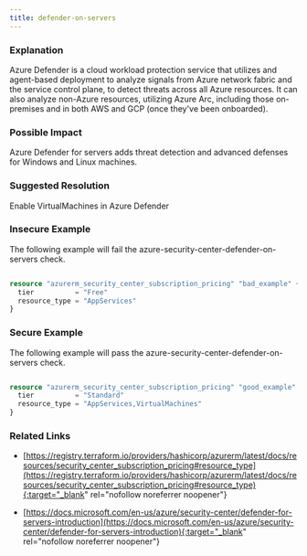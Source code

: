 ```yaml
---
title: defender-on-servers
---
```


### Explanation

Azure Defender is a cloud workload protection service that utilizes and agent-based deployment to analyze signals from Azure network fabric and the service control plane, to detect threats across all Azure resources. It can also analyze non-Azure resources, utilizing Azure Arc, including those on-premises and in both AWS and GCP (once they've been onboarded).

### Possible Impact
Azure Defender for servers adds threat detection and advanced defenses for Windows and Linux machines.

### Suggested Resolution
Enable VirtualMachines in Azure Defender


### Insecure Example

The following example will fail the azure-security-center-defender-on-servers check.

```terraform

resource "azurerm_security_center_subscription_pricing" "bad_example" {
  tier          = "Free"
  resource_type = "AppServices"
}

```



### Secure Example

The following example will pass the azure-security-center-defender-on-servers check.

```terraform

resource "azurerm_security_center_subscription_pricing" "good_example" {
  tier          = "Standard"
  resource_type = "AppServices,VirtualMachines"
}

```




### Related Links


- [https://registry.terraform.io/providers/hashicorp/azurerm/latest/docs/resources/security_center_subscription_pricing#resource_type](https://registry.terraform.io/providers/hashicorp/azurerm/latest/docs/resources/security_center_subscription_pricing#resource_type){:target="_blank" rel="nofollow noreferrer noopener"}

- [https://docs.microsoft.com/en-us/azure/security-center/defender-for-servers-introduction](https://docs.microsoft.com/en-us/azure/security-center/defender-for-servers-introduction){:target="_blank" rel="nofollow noreferrer noopener"}


